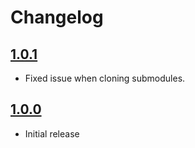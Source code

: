 # Changelog

## [1.0.1](https://github.com/instacart/TrueTime.swift/releases/tag/1.0.1)
- Fixed issue when cloning submodules.

## [1.0.0](https://github.com/instacart/TrueTime.swift/releases/tag/1.0.0)

- Initial release
